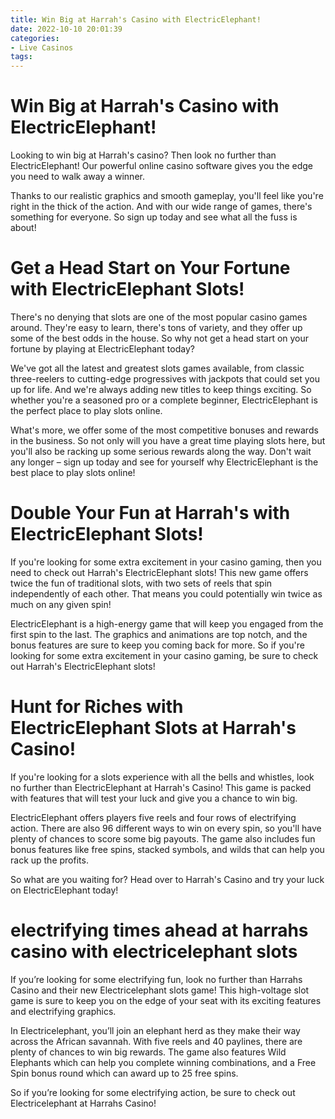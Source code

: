 ```yaml
---
title: Win Big at Harrah's Casino with ElectricElephant!
date: 2022-10-10 20:01:39
categories:
- Live Casinos
tags:
---
```



#  Win Big at Harrah's Casino with ElectricElephant!

Looking to win big at Harrah's casino? Then look no further than ElectricElephant! Our powerful online casino software gives you the edge you need to walk away a winner.

Thanks to our realistic graphics and smooth gameplay, you'll feel like you're right in the thick of the action. And with our wide range of games, there's something for everyone. So sign up today and see what all the fuss is about!

#  Get a Head Start on Your Fortune with ElectricElephant Slots!

There's no denying that slots are one of the most popular casino games around. They're easy to learn, there's tons of variety, and they offer up some of the best odds in the house. So why not get a head start on your fortune by playing at ElectricElephant today?

We've got all the latest and greatest slots games available, from classic three-reelers to cutting-edge progressives with jackpots that could set you up for life. And we're always adding new titles to keep things exciting. So whether you're a seasoned pro or a complete beginner, ElectricElephant is the perfect place to play slots online.

What's more, we offer some of the most competitive bonuses and rewards in the business. So not only will you have a great time playing slots here, but you'll also be racking up some serious rewards along the way. Don't wait any longer – sign up today and see for yourself why ElectricElephant is the best place to play slots online!

#  Double Your Fun at Harrah's with ElectricElephant Slots!

If you're looking for some extra excitement in your casino gaming, then you need to check out Harrah's ElectricElephant slots! This new game offers twice the fun of traditional slots, with two sets of reels that spin independently of each other. That means you could potentially win twice as much on any given spin!

ElectricElephant is a high-energy game that will keep you engaged from the first spin to the last. The graphics and animations are top notch, and the bonus features are sure to keep you coming back for more. So if you're looking for some extra excitement in your casino gaming, be sure to check out Harrah's ElectricElephant slots!

#  Hunt for Riches with ElectricElephant Slots at Harrah's Casino!

If you're looking for a slots experience with all the bells and whistles, look no further than ElectricElephant at Harrah's Casino! This game is packed with features that will test your luck and give you a chance to win big.

ElectricElephant offers players five reels and four rows of electrifying action. There are also 96 different ways to win on every spin, so you'll have plenty of chances to score some big payouts. The game also includes fun bonus features like free spins, stacked symbols, and wilds that can help you rack up the profits.

So what are you waiting for? Head over to Harrah's Casino and try your luck on ElectricElephant today!

#  electrifying times ahead at harrahs casino with electricelephant slots

If you’re looking for some electrifying fun, look no further than Harrahs Casino and their new Electricelephant slots game! This high-voltage slot game is sure to keep you on the edge of your seat with its exciting features and electrifying graphics.

In Electricelephant, you’ll join an elephant herd as they make their way across the African savannah. With five reels and 40 paylines, there are plenty of chances to win big rewards. The game also features Wild Elephants which can help you complete winning combinations, and a Free Spin bonus round which can award up to 25 free spins.

So if you’re looking for some electrifying action, be sure to check out Electricelephant at Harrahs Casino!